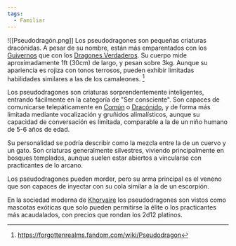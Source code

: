 ```yaml
---
tags:
  - Familiar
---
```

![[Pseudodragón.png]]
Los pseudodragones son pequeñas criaturas dracónidas. A pesar de su nombre, están más emparentados con los [Guivernos](Guiverno.md) que con los [Dragones Verdaderos](Dragón%20Verdadero.md). Su cuerpo mide aproximadamente 1ft (30cm) de largo, y pesan sobre 3kg. Aunque su apariencia es rojiza con tonos terrosos, pueden exhibir limitadas habilidades similares a las de los camaleones. [^1]

Los pseudodragones son criaturas sorprendentemente inteligentes, entrando fácilmente en la categoría de "Ser consciente". Son capaces de comunicarse telepáticamente en [Común](Común.md) o [Dracónido](Dracónido.md), y de forma más limitada mediante vocalización y gruñidos alimalísticos, aunque su capacidad de conversación es limitada, comparable a la de un niño humano de 5-6 años de edad.

Su personalidad se podría describir como la mezcla entre la de un cuervo y un gato. Son criaturas generalmente silvestres, viviendo principalmente en bosques templados, aunque suelen estar abiertos a vincularse con practicantes de lo arcano.

Los pseudodragones pueden morder, pero su arma principal es el veneno que son capaces de inyectar con su cola similar a la de un escorpión.

En la sociedad moderna de [Khorvaire](Khorvaire) los pseudodragones son vistos como mascotas exóticas que solo pueden permitirse la élite o los practicantes más acaudalados, con precios que rondan los 2d12 platinos.


[^1]: https://forgottenrealms.fandom.com/wiki/Pseudodragon